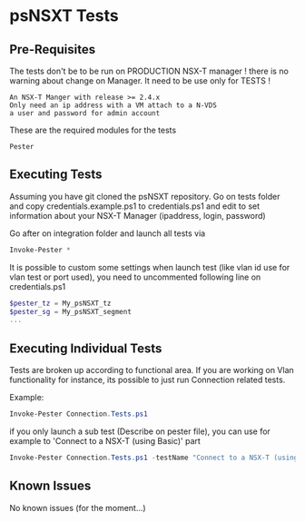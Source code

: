 # psNSXT Tests

## Pre-Requisites

The tests don't be to be run on PRODUCTION NSX-T manager ! there is no warning about change on Manager.
It need to be use only for TESTS !

    An NSX-T Manger with release >= 2.4.x
    Only need an ip address with a VM attach to a N-VDS
    a user and password for admin account

These are the required modules for the tests

    Pester

## Executing Tests

Assuming you have git cloned the psNSXT repository. Go on tests folder and copy credentials.example.ps1 to credentials.ps1 and edit to set information about your NSX-T Manager (ipaddress, login, password)

Go after on integration folder and launch all tests via

```powershell
Invoke-Pester *
```

It is possible to custom some settings when launch test (like vlan id use for vlan test or port used), you need to uncommented following line on credentials.ps1

```powershell
$pester_tz = My_psNSXT_tz
$pester_sg = My_psNSXT_segment
...
```

## Executing Individual Tests

Tests are broken up according to functional area. If you are working on Vlan functionality for instance, its possible to just run Connection related tests.

Example:

```powershell
Invoke-Pester Connection.Tests.ps1
```

if you only launch a sub test (Describe on pester file), you can use for example to 'Connect to a NSX-T (using Basic)' part

```powershell
Invoke-Pester Connection.Tests.ps1 -testName "Connect to a NSX-T (using Basic)"
```

## Known Issues

No known issues (for the moment...)